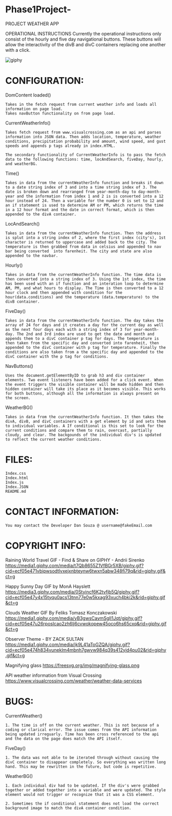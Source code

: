 # Phase1Project-
PROJECT WEATHER APP 

OPERATIONAL INSTRUCTIONS
    Currently the operational instructions only consist of the hourly and five day navigational buttons. These buttons will allow the interactivity of the divB and divC containers replacing one another with a click. 

   
   
![giphy](https://user-images.githubusercontent.com/97571994/160963965-74ac2dbf-8f3d-4179-b755-7d1cfecbf14f.gif)


# CONFIGURATION:

DomContent loaded()

    Takes in the fetch request from current weather info and loads all information on page load. 
    Takes navButton functionality on from page load.


CurrentWeatherInfo() 

    Takes fetch request from www.visualcrossing.com as an api and parses information into JSON data. Then adds location, temperature, weather conditions, precipitation probability and amount, wind speed, and gust speeds and appends p tags already in index.HTML.
    
    The secondary functionality of CurrentWeatherInfo is to pass the fetch data to the following functions: time, locAndSearch, fiveDay, hourly, and weatherBG.


Time()

    Takes in data from the currentWeatherInfo function and breaks it down to a date string index of 3 and into a time string index of 3. The date is broken down and rearranged from year-month-day to day-month-year and the information from index 1 and 2 is is converted into a 12 hour instead of 24. Then a variable for the number 0 is set to 12 and an if statement is used to determine AM or PM, which returns the time in a 12 hour format and the date in correct format, which is then appended to the divA container.


LocAndSearch()

    Takes in data from the currentWeatherInfo function. Then the address is splut into a string index of 2, where the first index (city's), 1st character is returned to uppercase and added back to the city. The temperature is then grabbed from data in celsius and appended to nav bar being converted  into farenheit. The city and state are also appended to the navbar.


Hourly()

    Takes in data from the currentWeatherInfo function. The time data is then converted into a string index of 3. Using the 1st index, the time has been used with an if function and an interation loop to determine AM, PM, and what hours to display. The Time is then converted to a 12 hour clock and then appended with condition for the hour(data.conditions) and the temperature (data.temperature) to the divB container.


FiveDay()

    Takes in data from the currentWeatherInfo function. The day takes the array of 24 for days and it creates a day for the current day as well as the next four days each with a string index of 3 for year-month-day. The 2nd and 3rd index are used to get the date and month and appends them to a divC container p tag for days. The temperature is then taken from the specific day and converted into farenheit, then appended to the divC container with p tag for temperature. Finally the conditions are also taken from a the specific day and appended to the divC container with the p tag for conditions. 
    
NavButtons()

    Uses the document.getElementByID to grab h3 and div container elements. Two event listeners have been added for a click event. When the event triggers the visible container will be made hidden and then hidden container will take its place as it becomes visible. This works for both buttons, although all the information is always present on the screen. 


WeatherBG()

    Takes in data from the currentWeatherInfo function. It then takes the divA, divB, and divC containers with a get element by id and sets them to individual variables. A If conditional is this set to look for the current conditions and compare them to rain, overcast, partially cloudy, and clear. The backgounds of the individual div's is updated to reflect the current weather conditions.



# FILES:

    Index.css
    Index.html
    Index.js
    Index.JSON
    README.md



# CONTACT INFORMATION:


    You may contact the Developer Dan Souza @ username@fakeEmail.com



# COPYRIGHT INFO:


Raining World Travel GIF - Find & Share on GIPHY  - Andrii Sirenko
    https://media1.giphy.com/media/t7Qb8655Z1VfBGr5XB/giphy.gif?cid=ecf05e471vbipwsodtlvxejxnbteynw6twxn5abw348fi79q&rid=giphy.gif&ct=g

Happy Sunny Day GIF by MonA Hayslett 
    https://media3.giphy.com/media/0Styincf6K2tvfjb5Q/giphy.gif?cid=ecf05e47y4x15tyqu0acs13tnn77e0w5kxag93xuch4bki2k&rid=giphy.gif&ct=g


Clouds Weather GIF By Feliks Tomasz Konczakowski
    https://media1.giphy.com/media/yB3gwsCaymSglI1Jqt/giphy.gif?cid=ecf05e47u26rposlcao2zh6lj6cvwokopew45oco6hs65cxq&rid=giphy.gif&ct=g

Observer Theme - BY ZACK SULTAN
    https://media1.giphy.com/media/jk9L41aToGZQA/giphy.gif?cid=ecf05e474h834vuneklm4mbnh7gwvw984q39s412yid4pu02&rid=giphy.gif&ct=g


Magnifying glass 
    https://freesvg.org/img/magnifying-glass.png

API weather information from Visual Crossing
    https://www.visualcrossing.com/weather/weather-data-services



# BUGS:

CurrentWeather()

    1. The time is off on the current weather. This is not because of a coding or clarical error. The issue comes from the API information being updated irreguarly. Time has been cross referenced to the api and the data on the page does match the API itself.

FiveDay()

    1. The data was not able to be iterated through without causing the divC container to disappear completely. So everything was written long hand. This may be rewritten in the future, but code is repetitive.  

WeatherBG()

    1. Each individual div had to be updated. If the div's were grabbed together or added together into a variable and were updated. The style element would not trigger or recognize that it was a CSS element. 

    2. Sometimes the if conditional statement does not load the correct background image to match the divA container condition. 
